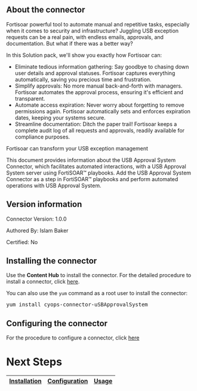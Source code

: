 ## About the connector
Fortisoar powerful tool to automate manual and repetitive tasks, especially when it comes to security and infrastructure? Juggling USB exception requests can be a real pain, with endless emails, approvals, and documentation. But what if there was a better way?

In this Solution pack, we'll show you exactly how Fortisoar can:

*	Eliminate tedious information gathering: Say goodbye to chasing down user details and approval statuses. Fortisoar captures everything automatically, saving you precious time and frustration.
*	Simplify approvals: No more manual back-and-forth with managers. Fortisoar automates the approval process, ensuring it's efficient and transparent.
*	Automate access expiration: Never worry about forgetting to remove permissions again. Fortisoar automatically sets and enforces expiration dates, keeping your systems secure.
*	Streamline documentation: Ditch the paper trail! Fortisoar keeps a complete audit log of all requests and approvals, readily available for compliance purposes.

Fortisoar can transform your USB exception management
<p>This document provides information about the USB Approval System Connector, which facilitates automated interactions, with a USB Approval System server using FortiSOAR&trade; playbooks. Add the USB Approval System Connector as a step in FortiSOAR&trade; playbooks and perform automated operations with USB Approval System.</p>

## Version information

Connector Version: 1.0.0


Authored By: Islam Baker

Certified: No

## Installing the connector

<p>Use the <strong>Content Hub</strong> to install the connector. For the detailed procedure to install a connector, click <a href="https://docs.fortinet.com/document/fortisoar/0.0.0/installing-a-connector/1/installing-a-connector" target="_top">here</a>.</p><p>You can also use the <code>yum</code> command as a root user to install the connector:</p>
<pre>yum install cyops-connector-uSBApprovalSystem</pre>

## Configuring the connector
For the procedure to configure a connector, click [here](https://docs.fortinet.com/document/fortisoar/0.0.0/configuring-a-connector/1/configuring-a-connector)

# Next Steps

| [Installation](./setup.md#installation) | [Configuration](./setup.md#configuration) | [Usage](./usage.md) |
|-----------------------------------------|-------------------------------------------|---------------------|
